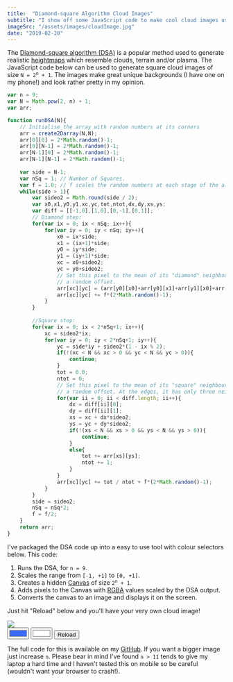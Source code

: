 ```yaml
---
title:  "Diamond-square Algorithm Cloud Images"
subtitle: "I show off some JavaScript code to make cool cloud images using the Diamond-square algorithm."
imageSrc: "/assets/images/cloudImage.jpg"
date: "2019-02-20"
---
```


The <a href="https://en.wikipedia.org/wiki/Diamond-square_algorithm" class="blue-link">Diamond-square algorithm (DSA)</a> is a popular method used to generate realistic <a href="https://en.wikipedia.org/wiki/Heightmap" class="blue-link">heightmaps</a> which resemble clouds, terrain and/or plasma. The JavaScript code below can be used to generate square cloud images of size <code class="highlighter-rouge">N = 2<sup>n</sup> + 1</code>. The images make great unique backgrounds (I have one on my phone!) and look rather pretty in my opinion.

```javascript
var n = 9;
var N = Math.pow(2, n) + 1;
var arr;

function runDSA(N){
    // Initialise the array with random numbers at its corners
    arr = create2Darray(N,N);
    arr[0][0] = 2*Math.random()-1;
    arr[0][N-1] = 2*Math.random()-1;
    arr[N-1][0] = 2*Math.random()-1;
    arr[N-1][N-1] = 2*Math.random()-1;
    
    var side = N-1;
    var nSq = 1; // Number of Squares.
    var f = 1.0; // f scales the random numbers at each stage of the algorithm
    while(side > 1){
        var sideo2 = Math.round(side / 2);
        var x0,x1,y0,y1,xc,yc,tot,ntot,dx,dy,xs,ys;
        var diff = [[-1,0],[1,0],[0,-1],[0,1]];
        // Diamond step:
        for(var ix = 0; ix < nSq; ix++){
            for(var iy = 0; iy < nSq; iy++){
                x0 = ix*side;
                x1 = (ix+1)*side;
                y0 = iy*side;
                y1 = (iy+1)*side;
                xc = x0+sideo2;
                yc = y0+sideo2;
                // Set this pixel to the mean of its "diamond" neighbours plus
                // a random offset.
                arr[xc][yc] = (arr[y0][x0]+arr[y0][x1]+arr[y1][x0]+arr[y1][x1])/4;
                arr[xc][yc] += f*(2*Math.random()-1);
            }
        }
        
        //Square step:
        for(var ix = 0; ix < 2*nSq+1; ix++){
            xc = sideo2*ix;
            for(var iy = 0; iy < 2*nSq+1; iy++){
                yc = side*iy + sideo2*(1 - ix % 2);
                if(!(xc < N && xc > 0 && yc < N && yc > 0)){
                    continue;
                }
                tot = 0.0;
                ntot = 0;
                // Set this pixel to the mean of its "square" neighbours plus
                // a random offset. At the edges, it has only three neighbours.
                for(var ii = 0; ii < diff.length; ii++){
                    dx = diff[ii][0];
                    dy = diff[ii][1];
                    xs = xc + dx*sideo2;
                    ys = yc + dy*sideo2;
                    if(!(xs < N && xs > 0 && ys < N && ys > 0)){
                        continue;
                    }
                    else{
                        tot += arr[xs][ys];
                        ntot += 1;
                    }
                }
                arr[xc][yc] += tot / ntot + f*(2*Math.random()-1);
            }
        }
        side = sideo2;
        nSq = nSq*2;
        f = f/2;
    }
    return arr;
}
```

I've packaged the DSA code up into a easy to use tool with colour selectors below. This code:

1. Runs the DSA, for `n = 9`.
2. Scales the range from `[-1, +1]` to `[0, +1]`.
3. Creates a hidden <a href="https://www.w3schools.com/graphics/canvas_intro.asp" class="blue-link">Canvas</a> of size <code class="highlighter-rouge">2<sup>n</sup> + 1</code>. 
4. Adds pixels to the Canvas with <a href="https://en.wikipedia.org/wiki/RGBA_color_space" class="blue-link">RGBA</a> values scaled by the DSA output.
5. Converts the canvas to an image and displays it on the screen.

Just hit "Reload" below and you'll have your very own cloud image!

<canvas id="myCanvas" style="display: none;"></canvas>
<div id="divImg" style="overflow-x: scroll;"><img src='/assets/images/cloudImage.jpg'></div>
<div>
    <input id="color1" type="color" value="#3c69ff" class="form-control"/>
    <input id="color2" type="color" value="#ffffff" class="form-control"/>
    <button id="reload" class="button">Reload</button>
</div>

The full code for this is available on my <a href="https://github.com/george-pearson" class="blue-link">GitHub</a>. If you want a bigger image just increase `n`. Please bear in mind I've found `n > 11` tends to give my laptop a hard time and I haven't tested this on mobile so be careful (wouldn't want your browser to crash!).

<script src="/assets/scripts/cloud.min.js"></script>